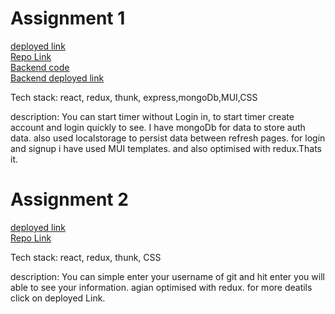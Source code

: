 <h1>Assignment 1</h1>
<a href="https://isnt-gajraj-singh-shekhawat-awesome-c53b7.netlify.app/">deployed link</a>
<br/>
<a href="https://github.com/Gajraj-shekhawat/MTechZilla-1/tree/master/timer-app">Repo Link</a>
<br/>
<a href="https://github.com/Gajraj-shekhawat/MTechZilla-1/tree/master/backend_for_auth">Backend code</a>
<br/>
<a href="https://basic-auth-user.herokuapp.com">Backend deployed link</a>

Tech stack: react, redux, thunk, express,mongoDb,MUI,CSS


description: You can start timer without Login in, to start timer create account and login quickly to see. I have mongoDb for data to store auth data. also used localstorage to persist data between refresh pages. for login and signup i have used MUI templates. and also optimised with redux.Thats it.

<h1>Assignment 2</h1>
<a href="https://isnt-gajraj-singh-shekhawat-awesome-b8339.netlify.app/">deployed link</a>
<br/>
<a href="https://github.com/Gajraj-shekhawat/MTechZilla-1/tree/master/github">Repo Link</a>
<br/>

Tech stack: react, redux, thunk, CSS


description: You can simple enter your username of git and hit enter you will able to see your information. agian optimised with redux. for more deatils click on deployed Link.

